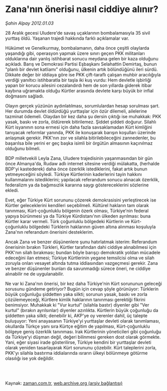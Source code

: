 # Zana'nın önerisi nasıl ciddiye alınır?

*Şahin Alpay 2012.01.03*

<td class="columnist-detail">
<p>28 Aralık gecesi Uludere'de savaş uçaklarının bombalamasıyla 35 sivil yurttaş öldü. Yaşanan trajedi hakkında farklı açıklamalar var.</p>
<p>
<div id="haberMetinDiv">
<p>Hükümet ve Genelkurmay, bombalamanın, daha önce çeşitli olaylarda yaşandığı gibi, operasyon yapmak üzere sınırı geçen PKK militanları olduklarına dair yanlış istihbarat sonucu meydana gelen bir kaza olduğunu açıkladı. Barış ve Demokrasi Partisi Eşbaşkanı Selahattin Demirtaş, bunun "planlı bir devlet katliamı" olduğunu, ülkenin artık bölündüğünü ileri sürdü. Dikkate değer bir iddiaya göre ise PKK çift-taraflı çalışan muhbir aracılığıyla verdiği yanıltıcı istihbaratla bir taşla iki kuş vurdu: Hem devletle işbirliği yapan bir korucu ailesini cezalandırdı hem de son yıllarda giderek itibar kaybına uğramakta olduğu Kürtler arasında devlete karşı büyük bir infial doğmasını sağladı.
<p>Olayın gerçek yüzünün aydınlatılması, sorumlulardan hesap sorulması şart. Her durumda devlet öldürdüğü yurttaşlar için özür dilemeli, ailelerine tazminat ödemeli. Olaydan bir kez daha şu dersin çıktığı ise muhakkak: PKK yasak, baskı ve zorla, öldürerek bitirilemez. Şiddet şiddeti doğurur. Silahlı Kürt isyanının sona ermesi için daha fazla savsaklamadan Kürt kimliğini tanıyacak reformlar yanında, PKK ile konuşarak barışın koşulları üzerinde anlaşmak gerekir. PKK'nın zor ve silahla bitirilebileceğini zannedenler, bu başarılsa bile yerini er geç başka isimli bir örgütün almasının kaçınılmaz olduğunu bilmeli.
<p>BDP milletvekili Leyla Zana, Uludere trajedisinin yaşanmasından bir gün önce Almanya'da, Rudaw adlı internet sitesine verdiği mülakatta, (herhalde BDP'yi kastederek) daha önce özerklik istediklerini, fakat artık bunun yetmeyeceğini söyledi. Türkiye Kürtlerinin kaderlerini tayin hakkını kullanmalarını istediklerini; yapılacak referandum sonucu alınacak özerklik, federalizm ya da bağımsızlık kararına saygı göstereceklerini sözlerine ekledi.
<p>Evet, eğer Türkiye Kürt sorununu çözerek demokrasisini yerleştirecek ise Kürtler geleceklerini kendileri seçebilmeli. Kültürel hakların tam olarak tanınması, Kürt-çoğunluklu bölgenin özerk olması, Türkiye'nin federal yapıya bürünmesi ya da Türkiye Kürdistanı'nın ülkeden ayrılması: buna Kürtler karar vermeli. Türk çoğunluklu bölgedeki Kürtlerin ve Kürt-çoğunluklu bölgedeki Türklerin haklarının güven altına alınması koşuluyla Zana'nın referandum önerisini desteklerim.
<p>Ancak Zana ve benzer düşünenlere şunu hatırlatmak isterim: Referandum önerisinin bırakın Türkleri, Kürtler tarafından dahi ciddiye alınabilmesi için PKK'nın silah bırakması; bundan böyle barışçı demokratik yoldan mücadele edeceğini ilan etmesi; Türkiye Kürtlerinin yegane temsilcisi olma ve silah zoruyla onları vesayet altında tutma iddiasından vazgeçmesi gerekir. Zana ve benzer düşünenler bunları da savunmadığı sürece öneri, ne ciddiye alınabilir ne de uygulanabilir.
<p>Ne var ki Zana'nın önerisi, bir kez daha Türkiye'nin Kürt sorununun geleceği sorusunu gündeme getiriyor? Bugün için cevap şöyle görünüyor: Türklerin büyük çoğunluğu şiddetten yaka silkti; sorunun yasak, baskı ve zorla çözülemeyeceği, Kürtlere kimlik haklarının tanınması gerektiği fikrini benimsiyor. Muhakkak ki "Vur kurtul" (silahla bastır) diyenler gibi "Ver kurtul" (bırakın ayrılsınlar) diyenler azınlıkta. Kürtlerin büyük çoğunluğu da şiddetten yaka silkti; denebilir ki, AKP'ye oy verenler dahil, üç talepte buluşuyor: Yeni anayasanın Türkiye'yi yurttaşlar devleti olarak tanımlaması, okullarda Türkçe yanı sıra Kürtçe eğitim de yapılması, Kürt-çoğunluklu bölgeye geniş özerklik tanınması. Irak Kürtlerinin yöneticileri gibi çoğunluğu da Türkiye'yi düşman değil, değeri bilinmesi gereken dost olarak görmekte. Yani, eğer siyasi irade gösterilirse, Türkiye kendini bir yurttaşlar devleti olarak yeniden tasarlayarak Kürt sorununu çözebilir. Kürt taleplerini zorla, PKK'yı silahla bastırma iddialarında ısrarın ülkeyi bölünmeye götürme olasılığı ise yok değildir. </p></p></p></p></p></p></div>
</p>


<p><br>
		 </br></p></td>

Kaynak: [zaman.com.tr](http://zaman.com.tr/yazar.do?yazino=1223348), [web.archive.org (arşiv bağlantısı)](http://web.archive.org/web/20120126112120/http://www.zaman.com.tr/yazar.do?yazino=1223348)
